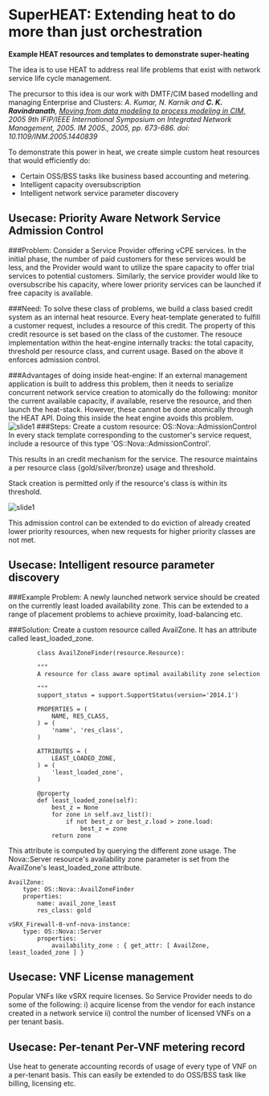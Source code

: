 # SuperHEAT: Extending heat to do more than just orchestration

**Example HEAT resources and templates to demonstrate super-heating**


The idea is to use HEAT to address real life problems that exist with network service life cycle management.

The precursor to this idea is our work with DMTF/CIM based modelling and managing Enterprise and Clusters:
*A. Kumar, N. Karnik and __C. K. Ravindranath__, [Moving from data modeling to process modeling in CIM,](http://ieeexplore.ieee.org/xpls/abs_all.jsp?arnumber=1440839)
2005 9th IFIP/IEEE International Symposium on Integrated Network Management, 2005. IM 2005., 2005, pp. 673-686. doi: 10.1109/INM.2005.1440839*


To demonstrate this power in heat, we create simple custom heat resources that would efficiently do:

* Certain OSS/BSS tasks like business based accounting and metering.
* Intelligent capacity oversubscription
* Intelligent network service parameter discovery


## Usecase: Priority Aware Network Service Admission Control


###Problem: 
Consider a Service Provider offering vCPE services.
In the initial phase, the number of paid customers for these services 
would be less, and the Provider would want to utilize the spare capacity
to offer trial services to potential customers.
Similarly, the service provider would like to oversubscribe his capacity,
where lower priority services can be launched if free capacity is available.

###Need: 
To solve these class of problems, we build a class based credit system 
as an internal heat resource. Every heat-template generated to fulfill a
customer request, includes a resource of this credit.
The property of this credit resource is set based on the class of the customer.
The resouce implementation within the heat-engine internally tracks:
the total capacity, threshold per resource class, and current usage.
Based on the above it enforces admission control.

###Advantages of doing inside heat-engine:
If an external management application is built to address this problem, then
it needs to serialize concurrent network service creation to atomically do the following:
monitor the current available capacity, if available, reserve the resource,
and then launch the heat-stack. 
However, these cannot be done atomically through the HEAT API.
Doing this inside the heat engine avoids this problem.
![slide1](https://cloud.githubusercontent.com/assets/12163840/16837219/a06de226-49df-11e6-8dea-9210ccf55b1d.jpg)
###Steps:
Create a custom resource:  OS::Nova::AdmissionControl
In every stack template corresponding to the customer's service request,
include a resource of this type 'OS::Nova::AdmissionControl'.

This results in an credit mechanism for the service.
The resource maintains a per resource class {gold/silver/bronze} usage
and threshold.

Stack creation is permitted only if the resource's class is within its
threshold.

![slide1](https://cloud.githubusercontent.com/assets/12163840/17172750/5b7946ee-5414-11e6-90f1-e9150aa7b78c.jpg)

This admission control can be extended to do eviction of already created
lower priority resources, when new requests for higher priority classes 
are not met.


## Usecase: Intelligent resource parameter discovery


###Example Problem:
A newly launched network service should be created on the currently least loaded availability zone.
This can be extended to a range of placement problems to achieve proximity, load-balancing etc.

###Solution:
Create a custom resource called  AvailZone.
It has an attribute called least_loaded_zone.
           
            class AvailZoneFinder(resource.Resource):

            """
            A resource for class aware optimal availability zone selection

            """
            support_status = support.SupportStatus(version='2014.1')

            PROPERTIES = (
                NAME, RES_CLASS,
            ) = (
                'name', 'res_class',
            )

            ATTRIBUTES = (
                LEAST_LOADED_ZONE,
            ) = (
                'least_loaded_zone',
            )

            @property
            def least_loaded_zone(self):
                best_z = None
                for zone in self.avz_list():
                    if not best_z or best_z.load > zone.load:
                        best_z = zone
                return zone


This attribute is computed by querying the different zone usage.
The Nova::Server resource's availability zone parameter is set from the  AvailZone's least_loaded_zone attribute.


    AvailZone:
        type: OS::Nova::AvailZoneFinder
        properties:
            name: avail_zone_least
            res_class: gold

    vSRX_Firewall-0-vnf-nova-instance:
        type: OS::Nova::Server
            properties:
                availability_zone : { get_attr: [ AvailZone, least_loaded_zone ] }


## Usecase: VNF License management
Popular VNFs like vSRX require licenses. So Service Provider needs to do some of the following:
i) acquire license from the vendor for each instance created in a network service
ii) control the number of licensed VNFs on a per tenant basis.


## Usecase: Per-tenant Per-VNF metering record

Use heat to generate accounting records of usage of every type of VNF on a per-tenant basis.
This can easily be extended to do OSS/BSS task like billing, licensing etc.
